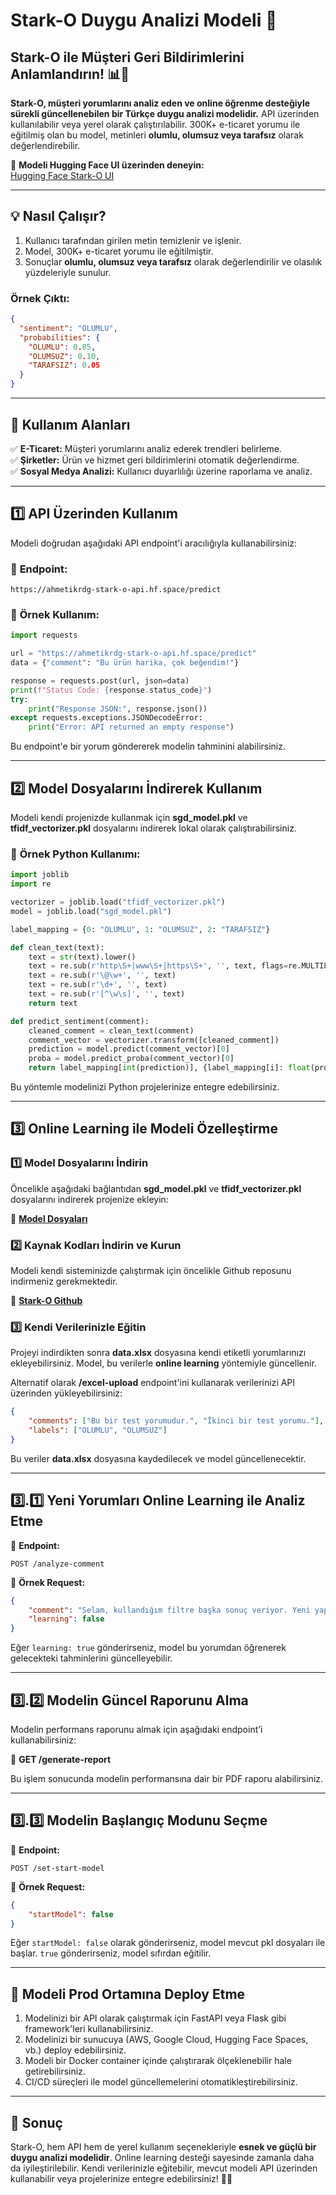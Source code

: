 # Stark-O Duygu Analizi Modeli 🚀

## **Stark-O ile Müşteri Geri Bildirimlerini Anlamlandırın!** 📊🤖

**Stark-O, müşteri yorumlarını analiz eden ve online öğrenme desteğiyle sürekli güncellenebilen bir Türkçe duygu analizi modelidir.** API üzerinden kullanılabilir veya yerel olarak çalıştırılabilir. 300K+ e-ticaret yorumu ile eğitilmiş olan bu model, metinleri **olumlu, olumsuz veya tarafsız** olarak değerlendirebilir.

🔗 **Modeli Hugging Face UI üzerinden deneyin:**  
[Hugging Face Stark-O UI](https://huggingface.co/spaces/ahmetikrdg/stark-o)

---

## 💡 **Nasıl Çalışır?**

1. Kullanıcı tarafından girilen metin temizlenir ve işlenir.
2. Model, 300K+ e-ticaret yorumu ile eğitilmiştir.
3. Sonuçlar **olumlu, olumsuz veya tarafsız** olarak değerlendirilir ve olasılık yüzdeleriyle sunulur.

### **Örnek Çıktı:**
```json
{
  "sentiment": "OLUMLU",
  "probabilities": {
    "OLUMLU": 0.85,
    "OLUMSUZ": 0.10,
    "TARAFSIZ": 0.05
  }
}
```

---

## 🎯 **Kullanım Alanları**

✅ **E-Ticaret:** Müşteri yorumlarını analiz ederek trendleri belirleme.  
✅ **Şirketler:** Ürün ve hizmet geri bildirimlerini otomatik değerlendirme.  
✅ **Sosyal Medya Analizi:** Kullanıcı duyarlılığı üzerine raporlama ve analiz.  

---

## 1️⃣ **API Üzerinden Kullanım**

Modeli doğrudan aşağıdaki API endpoint'i aracılığıyla kullanabilirsiniz:

### 🔗 **Endpoint:**
```
https://ahmetikrdg-stark-o-api.hf.space/predict
```

### 📌 **Örnek Kullanım:**
```python
import requests

url = "https://ahmetikrdg-stark-o-api.hf.space/predict"  
data = {"comment": "Bu ürün harika, çok beğendim!"}

response = requests.post(url, json=data)
print(f"Status Code: {response.status_code}")
try:
    print("Response JSON:", response.json())
except requests.exceptions.JSONDecodeError:
    print("Error: API returned an empty response")
```

Bu endpoint'e bir yorum göndererek modelin tahminini alabilirsiniz.

---

## 2️⃣ **Model Dosyalarını İndirerek Kullanım**

Modeli kendi projenizde kullanmak için **sgd_model.pkl** ve **tfidf_vectorizer.pkl** dosyalarını indirerek lokal olarak çalıştırabilirsiniz.

### 📌 **Örnek Python Kullanımı:**
```python
import joblib
import re

vectorizer = joblib.load("tfidf_vectorizer.pkl")
model = joblib.load("sgd_model.pkl")

label_mapping = {0: "OLUMLU", 1: "OLUMSUZ", 2: "TARAFSIZ"}

def clean_text(text):
    text = str(text).lower()
    text = re.sub(r'http\S+|www\S+|https\S+', '', text, flags=re.MULTILINE)
    text = re.sub(r'\@\w+', '', text)
    text = re.sub(r'\d+', '', text)
    text = re.sub(r'[^\w\s]', '', text)
    return text

def predict_sentiment(comment):
    cleaned_comment = clean_text(comment)
    comment_vector = vectorizer.transform([cleaned_comment])
    prediction = model.predict(comment_vector)[0]
    proba = model.predict_proba(comment_vector)[0]
    return label_mapping[int(prediction)], {label_mapping[i]: float(proba[i]) for i in range(len(proba))}
```

Bu yöntemle modelinizi Python projelerinize entegre edebilirsiniz.

---

## 3️⃣ **Online Learning ile Modeli Özelleştirme**

### 1️⃣ **Model Dosyalarını İndirin**
Öncelikle aşağıdaki bağlantıdan **sgd_model.pkl** ve **tfidf_vectorizer.pkl** dosyalarını indirerek projenize ekleyin:

🔗 **[Model Dosyaları](https://huggingface.co/spaces/ahmetikrdg/stark-o-api/tree/main)**

### 2️⃣ **Kaynak Kodları İndirin ve Kurun**
Modeli kendi sisteminizde çalıştırmak için öncelikle Github reposunu indirmeniz gerekmektedir.

🔗 **[Stark-O Github](https://github.com/ahmetikrdg/stark-o)**

### 3️⃣ **Kendi Verilerinizle Eğitin**
Projeyi indirdikten sonra **data.xlsx** dosyasına kendi etiketli yorumlarınızı ekleyebilirsiniz. Model, bu verilerle **online learning** yöntemiyle güncellenir.

Alternatif olarak **/excel-upload** endpoint'ini kullanarak verilerinizi API üzerinden yükleyebilirsiniz:
```json
{
    "comments": ["Bu bir test yorumudur.", "İkinci bir test yorumu."],
    "labels": ["OLUMLU", "OLUMSUZ"]
}
```

Bu veriler **data.xlsx** dosyasına kaydedilecek ve model güncellenecektir.

---

## 3️⃣.1️⃣ **Yeni Yorumları Online Learning ile Analiz Etme**

🔗 **Endpoint:**
```
POST /analyze-comment
```

📌 **Örnek Request:**
```json
{
    "comment": "Selam, kullandığım filtre başka sonuç veriyor. Yeni yapıyı hiç beğenmedik.",
    "learning": false
}
```

Eğer `learning: true` gönderirseniz, model bu yorumdan öğrenerek gelecekteki tahminlerini güncelleyebilir.

---

## 3️⃣.2️⃣ **Modelin Güncel Raporunu Alma**

Modelin performans raporunu almak için aşağıdaki endpoint’i kullanabilirsiniz:

🔗 **GET /generate-report**

Bu işlem sonucunda modelin performansına dair bir PDF raporu alabilirsiniz.

---

## 3️⃣.3️⃣ **Modelin Başlangıç Modunu Seçme**

📌 **Endpoint:**
```
POST /set-start-model
```

📌 **Örnek Request:**
```json
{
    "startModel": false
}
```

Eğer `startModel: false` olarak gönderirseniz, model mevcut pkl dosyaları ile başlar. `true` gönderirseniz, model sıfırdan eğitilir.

---

## 🚀 **Modeli Prod Ortamına Deploy Etme**

1. Modelinizi bir API olarak çalıştırmak için FastAPI veya Flask gibi framework'leri kullanabilirsiniz.
2. Modelinizi bir sunucuya (AWS, Google Cloud, Hugging Face Spaces, vb.) deploy edebilirsiniz.
3. Modeli bir Docker container içinde çalıştırarak ölçeklenebilir hale getirebilirsiniz.
4. CI/CD süreçleri ile model güncellemelerini otomatikleştirebilirsiniz.

---

## 🚀 **Sonuç**

Stark-O, hem API hem de yerel kullanım seçenekleriyle **esnek ve güçlü bir duygu analizi modelidir**. Online learning desteği sayesinde zamanla daha da iyileştirilebilir. Kendi verilerinizle eğitebilir, mevcut modeli API üzerinden kullanabilir veya projelerinize entegre edebilirsiniz! 🚀🔥
